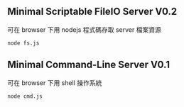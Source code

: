 ## Minimal Scriptable FileIO Server V0.2
可在 browser 下用 nodejs 程式碼存取 server 檔案資源
```
node fs.js
```

## Minimal Command-Line Server V0.1
可在 browser 下用 shell 操作系統
```
node cmd.js
```